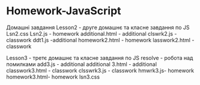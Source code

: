 # Homework-JavaScript
Домашні завдання
Lesson2 - друге домашнє та класне завдання по JS
Lsn2.css
Lsn2.js - homework
additional.html - additional
clswrk2.js - classwork
ddt1.js -additional
homework2.html - homework
lasswork2.html - classwork

Lesson3 - третє домашнє та класне завдання по JS
resolve - робота над помилками
add3.js - additional
additional 3.html - additional
classwork3.html - classwork
clsswrk3.js - classwork
hmwrk3.js- homework
homework3.html- homework
lsn3.css
